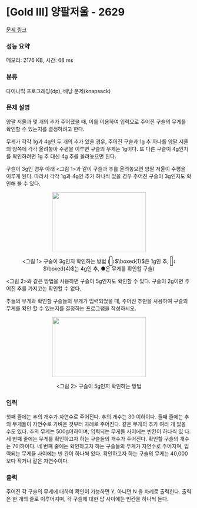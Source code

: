 # [Gold III] 양팔저울 - 2629 

[문제 링크](https://www.acmicpc.net/problem/2629) 

### 성능 요약

메모리: 2176 KB, 시간: 68 ms

### 분류

다이나믹 프로그래밍(dp), 배낭 문제(knapsack)

### 문제 설명

<p>양팔 저울과 몇 개의 추가 주어졌을 때, 이를 이용하여 입력으로 주어진 구슬의 무게를 확인할 수 있는지를 결정하려고 한다.</p>

<p>무게가 각각 1g과 4g인 두 개의 추가 있을 경우, 주어진 구슬과 1g 추 하나를 양팔 저울의 양쪽에 각각 올려놓아 수평을 이루면 구슬의 무게는 1g이다. 또 다른 구슬이 4g인지를 확인하려면 1g 추 대신 4g 추를 올려놓으면 된다.</p>

<p>구슬이 3g인 경우 아래 <그림 1>과 같이 구슬과 추를 올려놓으면 양팔 저울이 수평을 이루게 된다. 따라서 각각 1g과 4g인 추가 하나씩 있을 경우 주어진 구슬이 3g인지도 확인해 볼 수 있다.</p>

<p style="text-align: center;"><img alt="" src="https://upload.acmicpc.net/ce5b29f5-9e03-473b-97db-ce9fd740fde2/-/preview/" style="width: 255px; height: 163px;"></p>

<p style="text-align: center;"><그림 1> 구슬이 3g인지 확인하는 방법 (<mjx-container class="MathJax" jax="CHTML" style="font-size: 99.9%; position: relative;"><mjx-math class="MJX-TEX" aria-hidden="true"><mjx-menclose><mjx-box style="border: 0.067em solid; padding: 0.2em;"><mjx-texatom texclass="ORD"><mjx-mstyle><mjx-texatom texclass="ORD"><mjx-mn class="mjx-n"><mjx-c class="mjx-c31"></mjx-c></mjx-mn></mjx-texatom></mjx-mstyle></mjx-texatom></mjx-box></mjx-menclose></mjx-math><mjx-assistive-mml unselectable="on" display="inline"><math xmlns="http://www.w3.org/1998/Math/MathML"><menclose notation="box"><mrow data-mjx-texclass="ORD"><mstyle displaystyle="true" scriptlevel="0"><mrow data-mjx-texclass="ORD"><mn>1</mn></mrow></mstyle></mrow></menclose></math></mjx-assistive-mml><span aria-hidden="true" class="no-mathjax mjx-copytext">$\boxed{1}$</span></mjx-container>은 1g인 추, <mjx-container class="MathJax" jax="CHTML" style="font-size: 99.9%; position: relative;"><mjx-math class="MJX-TEX" aria-hidden="true"><mjx-menclose><mjx-box style="border: 0.067em solid; padding: 0.2em;"><mjx-texatom texclass="ORD"><mjx-mstyle><mjx-texatom texclass="ORD"><mjx-mn class="mjx-n"><mjx-c class="mjx-c34"></mjx-c></mjx-mn></mjx-texatom></mjx-mstyle></mjx-texatom></mjx-box></mjx-menclose></mjx-math><mjx-assistive-mml unselectable="on" display="inline"><math xmlns="http://www.w3.org/1998/Math/MathML"><menclose notation="box"><mrow data-mjx-texclass="ORD"><mstyle displaystyle="true" scriptlevel="0"><mrow data-mjx-texclass="ORD"><mn>4</mn></mrow></mstyle></mrow></menclose></math></mjx-assistive-mml><span aria-hidden="true" class="no-mathjax mjx-copytext">$\boxed{4}$</span></mjx-container>는 4g인 추, ●은 무게를 확인할 구슬)</p>

<p><그림 2>와 같은 방법을 사용하면 구슬이 5g인지도 확인할 수 있다. 구슬이 2g이면 주어진 추를 가지고는 확인할 수 없다.</p>

<p>추들의 무게와 확인할 구슬들의 무게가 입력되었을 때, 주어진 추만을 사용하여 구슬의 무게를 확인 할 수 있는지를 결정하는 프로그램을 작성하시오.</p>

<p style="text-align: center;"><img alt="" src="https://upload.acmicpc.net/883fb22a-7516-46e1-937d-2ddc4df94572/-/preview/" style="width: 255px; height: 163px;"></p>

<p style="text-align: center;"><그림 2> 구슬이 5g인지 확인하는 방법</p>

### 입력 

 <p>첫째 줄에는 추의 개수가 자연수로 주어진다. 추의 개수는 30 이하이다. 둘째 줄에는 추의 무게들이 자연수로 가벼운 것부터 차례로 주어진다. 같은 무게의 추가 여러 개 있을 수도 있다. 추의 무게는 500g이하이며, 입력되는 무게들 사이에는 빈칸이 하나씩 있 다. 세 번째 줄에는 무게를 확인하고자 하는 구슬들의 개수가 주어진다. 확인할 구슬의 개수는 7이하이다. 네 번째 줄에는 확인하고자 하는 구슬들의 무게가 자연수로 주어지며, 입력되는 무게들 사이에는 빈 칸이 하나씩 있다. 확인하고자 하는 구슬의 무게는 40,000보다 작거나 같은 자연수이다.</p>

### 출력 

 <p>주어진 각 구슬의 무게에 대하여 확인이 가능하면 Y, 아니면 N 을 차례로 출력한다. 출력은 한 개의 줄로 이루어지며, 각 구슬에 대한 답 사이에는 빈칸을 하나씩 둔다.</p>

